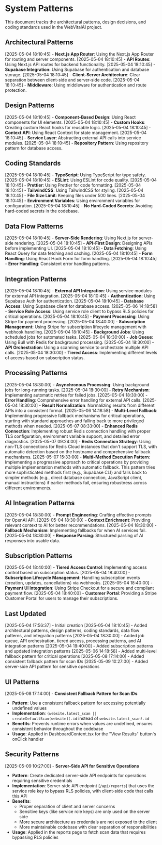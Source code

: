 # System Patterns

This document tracks the architectural patterns, design decisions, and coding standards used in the WebVitalAI project.

## Architectural Patterns
[2025-05-04 18:10:45] - **Next.js App Router**: Using the Next.js App Router for routing and server components.
[2025-05-04 18:10:45] - **API Routes**: Using Next.js API routes for backend functionality.
[2025-05-04 18:10:45] - **Supabase Integration**: Using Supabase for authentication and database storage.
[2025-05-04 18:10:45] - **Client-Server Architecture**: Clear separation between client-side and server-side code.
[2025-05-04 18:10:45] - **Middleware**: Using middleware for authentication and route protection.

## Design Patterns
[2025-05-04 18:10:45] - **Component-Based Design**: Using React components for UI elements.
[2025-05-04 18:10:45] - **Custom Hooks**: Creating custom React hooks for reusable logic.
[2025-05-04 18:10:45] - **Context API**: Using React Context for state management.
[2025-05-04 18:10:45] - **Service Layer**: Abstracting external API calls into service modules.
[2025-05-04 18:10:45] - **Repository Pattern**: Using repository pattern for database access.

## Coding Standards
[2025-05-04 18:10:45] - **TypeScript**: Using TypeScript for type safety.
[2025-05-04 18:10:45] - **ESLint**: Using ESLint for code quality.
[2025-05-04 18:10:45] - **Prettier**: Using Prettier for code formatting.
[2025-05-04 18:10:45] - **TailwindCSS**: Using TailwindCSS for styling.
[2025-05-04 18:10:45] - **File Size Limit**: Keeping files under 500 lines.
[2025-05-04 18:10:45] - **Environment Variables**: Using environment variables for configuration.
[2025-05-04 18:10:45] - **No Hard-Coded Secrets**: Avoiding hard-coded secrets in the codebase.

## Data Flow Patterns
[2025-05-04 18:10:45] - **Server-Side Rendering**: Using Next.js for server-side rendering.
[2025-05-04 18:10:45] - **API-First Design**: Designing APIs before implementing UI.
[2025-05-04 18:10:45] - **Data Fetching**: Using React Query for data fetching and caching.
[2025-05-04 18:10:45] - **Form Handling**: Using React Hook Form for form handling.
[2025-05-04 18:10:45] - **Error Handling**: Consistent error handling patterns.

## Integration Patterns
[2025-05-04 18:10:45] - **External API Integration**: Using service modules for external API integration.
[2025-05-04 18:10:45] - **Authentication**: Using Supabase Auth for authentication.
[2025-05-04 18:10:45] - **Database Access**: Using Supabase client for database access.
[2025-05-06 14:18:58] - **Service Role Access**: Using service role client to bypass RLS policies for critical operations.
[2025-05-04 18:10:45] - **Payment Processing**: Using Stripe for payment processing.
[2025-05-04 18:40:00] - **Subscription Management**: Using Stripe for subscription lifecycle management with webhook handling.
[2025-05-04 18:10:45] - **Background Jobs**: Using scheduled jobs for automated tasks.
[2025-05-04 18:30:00] - **Job Queue**: Using Bull with Redis for background processing.
[2025-05-04 18:30:00] - **API Orchestration**: Using a scanning service to orchestrate multiple API calls.
[2025-05-04 18:30:00] - **Tiered Access**: Implementing different levels of access based on subscription status.

## Processing Patterns
[2025-05-04 18:30:00] - **Asynchronous Processing**: Using background jobs for long-running tasks.
[2025-05-04 18:30:00] - **Retry Mechanism**: Implementing automatic retries for failed jobs.
[2025-05-04 18:30:00] - **Error Handling**: Comprehensive error handling for external API calls.
[2025-05-04 18:30:00] - **Result Normalization**: Normalizing results from different APIs into a consistent format.
[2025-05-06 14:18:58] - **Multi-Level Fallback**: Implementing progressive fallback mechanisms for critical operations, starting with standard approaches and falling back to more privileged methods when needed.
[2025-05-07 08:33:00] - **Enhanced Redis Connection**: Implementing robust Redis connection handling with proper TLS configuration, environment variable support, and detailed error diagnostics.
[2025-05-07 09:24:00] - **Redis Connection Strategy**: Using non-TLS connections for Redis Cloud instances that don't support TLS, with automatic detection based on the hostname and comprehensive fallback mechanisms.
[2025-05-07 15:33:00] - **Multi-Method Execution Pattern**: Implementing a progressive approach to critical operations by providing multiple implementation methods with automatic fallback. This pattern tries more sophisticated methods first (e.g., Supabase CLI) and falls back to simpler methods (e.g., direct database connection, JavaScript client, manual instructions) if earlier methods fail, ensuring robustness across different environments.

## AI Integration Patterns
[2025-05-04 18:30:00] - **Prompt Engineering**: Crafting effective prompts for OpenAI API.
[2025-05-04 18:30:00] - **Context Enrichment**: Providing relevant context to AI for better recommendations.
[2025-05-04 18:30:00] - **Fallback Mechanism**: Implementing fallbacks for when AI services fail.
[2025-05-04 18:30:00] - **Response Parsing**: Structured parsing of AI responses into usable data.

## Subscription Patterns
[2025-05-04 18:40:00] - **Tiered Access Control**: Implementing access control based on subscription status.
[2025-05-04 18:40:00] - **Subscription Lifecycle Management**: Handling subscription events (creation, updates, cancellations) via webhooks.
[2025-05-04 18:40:00] - **Payment UI Integration**: Using Stripe Checkout for a secure and compliant payment flow.
[2025-05-04 18:40:00] - **Customer Portal**: Providing a Stripe Customer Portal for users to manage their subscriptions.

## Last Updated
[2025-05-04 17:56:37] - Initial creation
[2025-05-04 18:10:45] - Added architectural patterns, design patterns, coding standards, data flow patterns, and integration patterns
[2025-05-04 18:30:00] - Added job queue, API orchestration, tiered access, processing patterns, and AI integration patterns
[2025-05-04 18:40:00] - Added subscription patterns and updated integration patterns
[2025-05-06 14:18:58] - Added multi-level fallback pattern for critical operations
[2025-05-08 17:14:00] - Added consistent fallback pattern for scan IDs
[2025-05-09 10:27:00] - Added server-side API pattern for sensitive operations

## UI Patterns
[2025-05-08 17:14:00] - **Consistent Fallback Pattern for Scan IDs**
- **Pattern**: Use a consistent fallback pattern for accessing potentially undefined values
- **Implementation**: `(website.latest_scan || createDefaultScan(website)).id` instead of `website.latest_scan!.id`
- **Benefits**: Prevents runtime errors when values are undefined, ensures consistent behavior throughout the codebase
- **Usage**: Applied in DashboardContent.tsx for the "View Results" button's onClick handler

## Security Patterns
[2025-05-09 10:27:00] - **Server-Side API for Sensitive Operations**
- **Pattern**: Create dedicated server-side API endpoints for operations requiring sensitive credentials
- **Implementation**: Server-side API endpoint (`/api/reports`) that uses the service role key to bypass RLS policies, with client-side code that calls this API
- **Benefits**:
  - Proper separation of client and server concerns
  - Sensitive keys (like service role keys) are only used on the server side
  - More secure architecture as credentials are not exposed to the client
  - More maintainable codebase with clear separation of responsibilities
- **Usage**: Applied in the reports page to fetch scan data that requires bypassing RLS policies